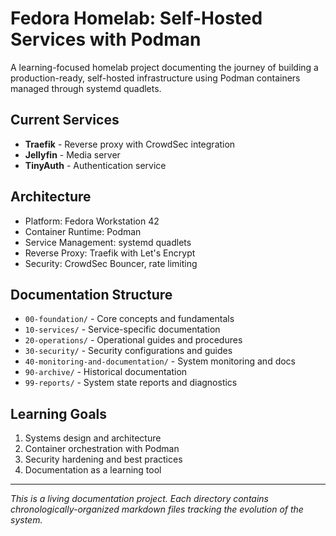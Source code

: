 # Fedora Homelab: Self-Hosted Services with Podman

A learning-focused homelab project documenting the journey of building a production-ready, self-hosted infrastructure using Podman containers managed through systemd quadlets.

## Current Services

- **Traefik** - Reverse proxy with CrowdSec integration
- **Jellyfin** - Media server
- **TinyAuth** - Authentication service

## Architecture

- Platform: Fedora Workstation 42
- Container Runtime: Podman
- Service Management: systemd quadlets
- Reverse Proxy: Traefik with Let's Encrypt
- Security: CrowdSec Bouncer, rate limiting

## Documentation Structure

- `00-foundation/` - Core concepts and fundamentals
- `10-services/` - Service-specific documentation
- `20-operations/` - Operational guides and procedures
- `30-security/` - Security configurations and guides
- `40-monitoring-and-documentation/` - System monitoring and docs
- `90-archive/` - Historical documentation
- `99-reports/` - System state reports and diagnostics

## Learning Goals

1. Systems design and architecture
2. Container orchestration with Podman
3. Security hardening and best practices
4. Documentation as a learning tool

---

*This is a living documentation project. Each directory contains chronologically-organized markdown files tracking the evolution of the system.*
